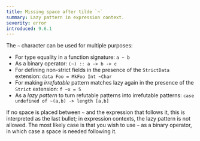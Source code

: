 ```yaml
---
title: Missing space after tilde `~`
summary: Lazy pattern in expression context.
severity: error
introduced: 9.6.1
---
```


The `~` character can be used for multiple purposes:

- For type equality in a function signature: `a ~ b`
- As a binary operator: `(~) :: a -> b -> c`
- For defining non-strict fields in the presence of the `StrictData` extension: `data Foo = MkFoo Int ~Char`
- For making *irrefutable* pattern matches lazy again in the presence of the `Strict` extension: `f ~x = 5`
- As a *lazy pattern* to turn refutable patterns into irrefutable patterns: `case undefined of ~(a,b) -> length [a,b]`

If no space is placed between `~` and the expression that follows it, this is interpreted as the last bullet; in expression contexts, the lazy pattern is not allowed. The most likely case is that you wish to use `~` as a binary operator, in which case a space is needed following it.
